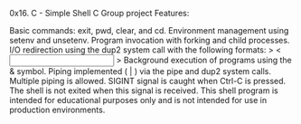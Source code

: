 0x16. C - Simple Shell
C Group project
Features:

Basic commands: exit, pwd, clear, and cd.
Environment management using setenv and unsetenv.
Program invocation with forking and child processes.
I/O redirection using the dup2 system call with the following formats:
<cmd> <args> > <output>
<cmd> <args> < <input> > <output>
Background execution of programs using the & symbol.
Piping implemented (<cmd1> | <cmd2>) via the pipe and dup2 system calls. Multiple piping is allowed.
SIGINT signal is caught when Ctrl-C is pressed. The shell is not exited when this signal is received.
This shell program is intended for educational purposes only and is not intended for use in production environments.
